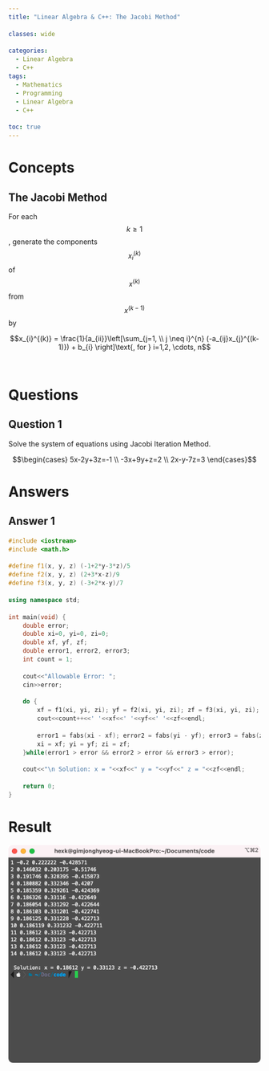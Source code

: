```yaml
---
title: "Linear Algebra & C++: The Jacobi Method"

classes: wide

categories:
  - Linear Algebra
  - C++
tags:
  - Mathematics
  - Programming
  - Linear Algebra
  - C++
  
toc: true
---
```


# Concepts

## The Jacobi Method

For each $$k \geq 1$$, generate the components $$x_{i}^{(k)}$$ of $$x^{(k)}$$ from $$x^{(k-1)}$$ by

$$x_{i}^{(k)} = \frac{1}{a_{ii}}\left[\sum_{j=1, \\ j \neq i}^{n} (-a_{ij}x_{j}^{(k-1)}) + b_{i} \right]\text{,   for } i=1,2, \cdots, n$$

<br />

# Questions

## Question 1

Solve the system of equations using Jacobi Iteration Method.

$$\begin{cases} 5x-2y+3z=-1 \\
-3x+9y+z=2 \\
2x-y-7z=3
\end{cases}$$

# Answers

## Answer 1

```cpp
#include <iostream>
#include <math.h>

#define f1(x, y, z) (-1+2*y-3*z)/5
#define f2(x, y, z) (2+3*x-z)/9
#define f3(x, y, z) (-3+2*x-y)/7

using namespace std;

int main(void) {
    double error;
    double xi=0, yi=0, zi=0;
    double xf, yf, zf;
    double error1, error2, error3;
    int count = 1;

    cout<<"Allowable Error: ";
    cin>>error;

    do {
        xf = f1(xi, yi, zi); yf = f2(xi, yi, zi); zf = f3(xi, yi, zi);
        cout<<count++<<' '<<xf<<' '<<yf<<' '<<zf<<endl;

        error1 = fabs(xi - xf); error2 = fabs(yi - yf); error3 = fabs(zi - zf);
        xi = xf; yi = yf; zi = zf;
    }while(error1 > error && error2 > error && error3 > error);

    cout<<"\n Solution: x = "<<xf<<" y = "<<yf<<" z = "<<zf<<endl;

    return 0;
}
```

# Result

![Figure](/assets/images/linear/jacobi/jacobi-result.png)
